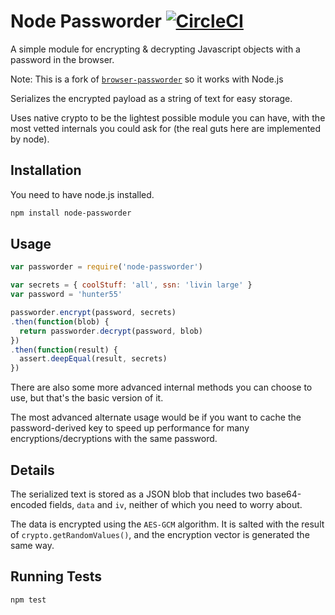 # Node Passworder [![CircleCI](https://circleci.com/gh/flyswatter/browser-passworder.svg?style=svg)](https://circleci.com/gh/flyswatter/browser-passworder)

A simple module for encrypting & decrypting Javascript objects with a password in the browser.

Note: This is a fork of [`browser-passworder`](https://github.com/danfinlay/browser-passworder) so it works with Node.js

Serializes the encrypted payload as a string of text for easy storage.

Uses native crypto to be the lightest possible module you can have, with the most vetted internals you could ask for (the real guts here are implemented by node).

## Installation

You need to have node.js installed.

```bash
npm install node-passworder
```

## Usage

```javascript
var passworder = require('node-passworder')

var secrets = { coolStuff: 'all', ssn: 'livin large' }
var password = 'hunter55'

passworder.encrypt(password, secrets)
.then(function(blob) {
  return passworder.decrypt(password, blob)
})
.then(function(result) {
  assert.deepEqual(result, secrets)
})
```

There are also some more advanced internal methods you can choose to use, but that's the basic version of it.

The most advanced alternate usage would be if you want to cache the password-derived key to speed up performance for many encryptions/decryptions with the same password.

## Details

The serialized text is stored as a JSON blob that includes two base64-encoded fields, `data` and `iv`, neither of which you need to worry about.

The data is encrypted using the `AES-GCM` algorithm. It is salted with the result of `crypto.getRandomValues()`, and the encryption vector is generated the same way.

## Running Tests

```bash
npm test
```
